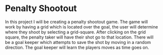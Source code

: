 <h1> Penalty Shootout</h1>

In this project I will be creating a penalty shootout game.
The game will work by having a grid which is located over the goal, the user will determine where they shoot by selecting a grid-square.
After clicking on the grid square, the penalty taker will have their shot go to that location.
There will be a goal keeper which attempts to save the shot by moving in a random direction.
The goal keeper will learn the players moves as time goes on.